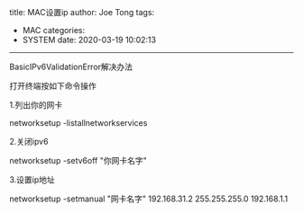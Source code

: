 title: MAC设置ip
author: Joe Tong
tags:
  - MAC
categories:  
  - SYSTEM
date: 2020-03-19 10:02:13
---

BasicIPv6ValidationError解决办法

打开终端按如下命令操作

1.列出你的网卡

networksetup -listallnetworkservices

2.关闭ipv6

networksetup -setv6off "你网卡名字"

3.设置ip地址

networksetup -setmanual "网卡名字" 192.168.31.2 255.255.255.0 192.168.1.1

